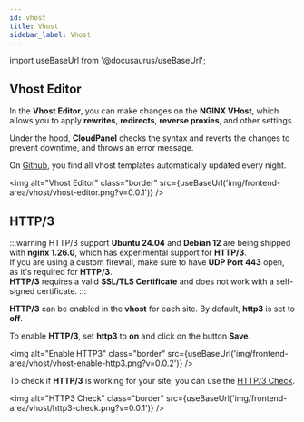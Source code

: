 ```yaml
---
id: vhost
title: Vhost
sidebar_label: Vhost
---
```


import useBaseUrl from '@docusaurus/useBaseUrl';

## Vhost Editor

In the **Vhost Editor**, you can make changes on the **NGINX VHost**, which allows you to apply **rewrites**, **redirects**, **reverse proxies**, and other settings.

Under the hood, **CloudPanel** checks the syntax and reverts the changes to prevent downtime, and throws an error message.

On [Github](https://github.com/cloudpanel-io/vhost-templates/tree/master/v2), you find all vhost templates automatically updated every night.

<img alt="Vhost Editor" class="border" src={useBaseUrl('img/frontend-area/vhost/vhost-editor.png?v=0.0.1')} />

## HTTP/3

:::warning HTTP/3 support 
**Ubuntu 24.04** and **Debian 12** are being shipped with **nginx 1.26.0**, which has experimental support for **HTTP/3**. <br />
If you are using a custom firewall, make sure to have **UDP Port 443** open, as it's required for **HTTP/3**. <br />
**HTTP/3** requires a valid **SSL/TLS Certificate** and does not work with a self-signed certificate.
:::

**HTTP/3** can be enabled in the **vhost** for each site. By default, **http3** is set to **off**.

To enable **HTTP/3**, set **http3** to **on** and click on the button **Save**.

<img alt="Enable HTTP3" class="border" src={useBaseUrl('img/frontend-area/vhost/vhost-enable-http3.png?v=0.0.2')} />

To check if **HTTP/3** is working for your site, you can use the [HTTP/3 Check](https://http3check.net/).

<img alt="HTTP3 Check" class="border" src={useBaseUrl('img/frontend-area/vhost/http3-check.png?v=0.0.1')} />